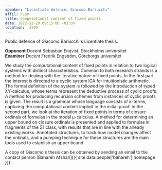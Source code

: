 ```yaml
---
speaker: "Licentiate defence: Giacomo Barlucchi"
affil: FLoV
title: Computational content of fixed points
date: 2022-12-20 09:15:00 +01:00
location:  J309
---
```

Public defence of Giacomo Barlucchi's Licentiate thesis.

**Opponent** Docent Sebastian Enqvist, Stockholms universitet<br/>
**Examiner** Docent Fredrik Engström, Göteborgs universitet

<!--more-->

We study the computational content of fixed points in relation to two logical systems with distinct characteristics.
Common to both research strands is a method for dealing with the iterative nature of fixed points.
In the first part the interest is directed to a cyclic system ICA for intuitionistic arithmetic.
The formal definition of the system is followed by the introduction of typed λY-calculus, whose terms represent the deductive process of cyclic proofs.
A method for producing recursion schemes from instances of cyclic proofs is given.
The result is a grammar whose language consists of λ-terms, capturing the computational content implicit in the initial proof.
In the second part, we look at the iteration of fixed points in terms of closure ordinals of formulas in the modal μ-calculus.
A method for determining an upper bound on closure ordinals is presented and applied to formulas in fragments of the Σ1 class, with results that are in line with the already existing works.
Annotated structures, to track how model changes affect the ordinals, and a pumping technique for these structures are the main tools used to establish an upper bound.

A copy of Giacomo's thesis can be obtained by sending an email to the contact person [Bahareh Afshari]({{ site.data.people['bahareh'].homepage }}).

